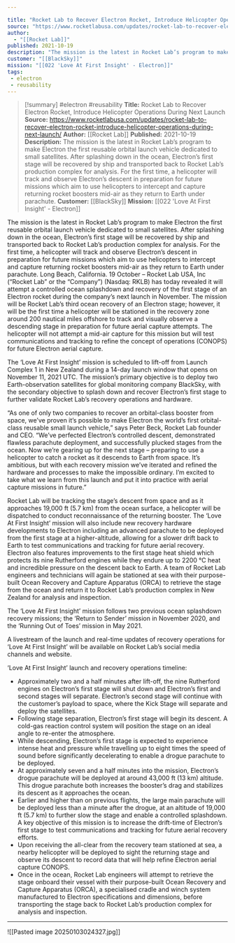 ```yaml
---

title: "Rocket Lab to Recover Electron Rocket, Introduce Helicopter Operations During Next Launch "
source: "https://www.rocketlabusa.com/updates/rocket-lab-to-recover-electron-rocket-introduce-helicopter-operations-during-next-launch/"
author:
  - "[[Rocket Lab]]"
published: 2021-10-19
description: "The mission is the latest in Rocket Lab’s program to make Electron the first reusable orbital launch vehicle dedicated to small satellites.  After splashing down in the ocean, Electron’s first stage will be recovered by ship and transported back to Rocket Lab’s production complex for analysis.  For the first time, a helicopter will track and observe Electron’s descent in preparation for future missions which aim to use helicopters to intercept and capture returning rocket boosters mid-air as they return to Earth under parachute."
customer: "[[BlackSky]]"
mission: "[[022 'Love At First Insight' - Electron]]"
tags:
 - electron
 - reusability
---
```

>[!summary]
#electron #reusability
**Title:** Rocket Lab to Recover Electron Rocket, Introduce Helicopter Operations During Next Launch 
**Source:** https://www.rocketlabusa.com/updates/rocket-lab-to-recover-electron-rocket-introduce-helicopter-operations-during-next-launch/
**Author:** [[Rocket Lab]]
**Published:** 2021-10-19
**Description:** The mission is the latest in Rocket Lab’s program to make Electron the first reusable orbital launch vehicle dedicated to small satellites.  After splashing down in the ocean, Electron’s first stage will be recovered by ship and transported back to Rocket Lab’s production complex for analysis.  For the first time, a helicopter will track and observe Electron’s descent in preparation for future missions which aim to use helicopters to intercept and capture returning rocket boosters mid-air as they return to Earth under parachute.
**Customer:** [[BlackSky]]
**Mission:** [[022 'Love At First Insight' - Electron]]

The mission is the latest in Rocket Lab’s program to make Electron the first reusable orbital launch vehicle dedicated to small satellites.
After splashing down in the ocean, Electron’s first stage will be recovered by ship and transported back to Rocket Lab’s production complex for analysis.
For the first time, a helicopter will track and observe Electron’s descent in preparation for future missions which aim to use helicopters to intercept and capture returning rocket boosters mid-air as they return to Earth under parachute.
Long Beach, California. 19 October – Rocket Lab USA, Inc (“Rocket Lab” or the “Company”) (Nasdaq: RKLB) has today revealed it will attempt a controlled ocean splashdown and recovery of the first stage of an Electron rocket during the company’s next launch in November. The mission will be Rocket Lab’s third ocean recovery of an Electron stage; however, it will be the first time a helicopter will be stationed in the recovery zone around 200 nautical miles offshore to track and visually observe a descending stage in preparation for future aerial capture attempts. The helicopter will not attempt a mid-air capture for this mission but will test communications and tracking to refine the concept of operations (CONOPS) for future Electron aerial capture.

The ‘Love At First Insight’ mission is scheduled to lift-off from Launch Complex 1 in New Zealand during a 14-day launch window that opens on November 11, 2021 UTC. The mission’s primary objective is to deploy two Earth-observation satellites for global monitoring company BlackSky, with the secondary objective to splash down and recover Electron’s first stage to further validate Rocket Lab’s recovery operations and hardware.

“As one of only two companies to recover an orbital-class booster from space, we’ve proven it’s possible to make Electron the world’s first orbital-class reusable small launch vehicle,” says Peter Beck, Rocket Lab founder and CEO. “We’ve perfected Electron’s controlled descent, demonstrated flawless parachute deployment, and successfully plucked stages from the ocean. Now we’re gearing up for the next stage – preparing to use a helicopter to catch a rocket as it descends to Earth from space. It’s ambitious, but with each recovery mission we’ve iterated and refined the hardware and processes to make the impossible ordinary. I’m excited to take what we learn from this launch and put it into practice with aerial capture missions in future.”  

Rocket Lab will be tracking the stage’s descent from space and as it approaches 19,000 ft (5.7 km) from the ocean surface, a helicopter will be dispatched to conduct reconnaissance of the returning booster. The ‘Love At First Insight’ mission will also include new recovery hardware developments to Electron including an advanced parachute to be deployed from the first stage at a higher-altitude, allowing for a slower drift back to Earth to test communications and tracking for future aerial recovery. Electron also features improvements to the first stage heat shield which protects its nine Rutherford engines while they endure up to 2200 °C heat and incredible pressure on the descent back to Earth. A team of Rocket Lab engineers and technicians will again be stationed at sea with their purpose-built Ocean Recovery and Capture Apparatus (ORCA) to retrieve the stage from the ocean and return it to Rocket Lab’s production complex in New Zealand for analysis and inspection.

The ‘Love At First Insight’ mission follows two previous ocean splashdown recovery missions; the ‘Return to Sender’ mission in November 2020, and the ‘Running Out of Toes’ mission in May 2021.

A livestream of the launch and real-time updates of recovery operations for ‘Love At First Insight’ will be available on Rocket Lab’s social media channels and website. 

‘Love At First Insight’ launch and recovery operations timeline:

- Approximately two and a half minutes after lift-off, the nine Rutherford engines on Electron’s first stage will shut down and Electron’s first and second stages will separate. Electron’s second stage will continue with the customer’s payload to space, where the Kick Stage will separate and deploy the satellites.
- Following stage separation, Electron’s first stage will begin its descent. A cold-gas reaction control system will position the stage on an ideal angle to re-enter the atmosphere.
- While descending, Electron’s first stage is expected to experience intense heat and pressure while travelling up to eight times the speed of sound before significantly decelerating to enable a drogue parachute to be deployed.
- At approximately seven and a half minutes into the mission, Electron’s drogue parachute will be deployed at around 43,000 ft (13 km) altitude. This drogue parachute both increases the booster’s drag and stabilizes its descent as it approaches the ocean.
- Earlier and higher than on previous flights, the large main parachute will be deployed less than a minute after the drogue, at an altitude of 19,000 ft (5.7 km) to further slow the stage and enable a controlled splashdown. A key objective of this mission is to increase the drift-time of Electron’s first stage to test communications and tracking for future aerial recovery efforts.
- Upon receiving the all-clear from the recovery team stationed at sea, a nearby helicopter will be deployed to sight the returning stage and observe its descent to record data that will help refine Electron aerial capture CONOPS.
- Once in the ocean, Rocket Lab engineers will attempt to retrieve the stage onboard their vessel with their purpose-built Ocean Recovery and Capture Apparatus (ORCA), a specialised cradle and winch system manufactured to Electron specifications and dimensions, before transporting the stage back to Rocket Lab’s production complex for analysis and inspection.

---

![[Pasted image 20250103024327.jpg]]